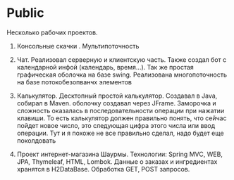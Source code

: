 # Public

Несколько рабочих проектов.

1. Консольные скачки . Мультипоточность

2. Чат. Реализовал серверную и клиентскую часть. Также создал бот с календарной инфой (календарь, время...). Так же простая графическая оболочка на базе swing. Реализована многопоточность на базе потокобезопванчх элементов
3. Калькулятор. Десктопный простой калькулятор. Создавал в Java, собирал в Maven. оболочку создавал через JFrame. Заморочка и сложность оказалась в последовательности операции при нажатии клавиши. То есть калькулятор должен правильно понять, что сейчас пойдет новое число, это следующая цифра этого числа или ввод операции. Тут и я похоже не все правильно сделал, надо будет еще поколдовать

4. Проект интернет-магазина Шаурмы. Технологии: Spring MVC, WEB, JPA, Thymeleaf, HTML, Lombok.
   Данные о заказах и ингредиентах хранятся в H2DataBase.
   Обработка GET, POST запросов.
